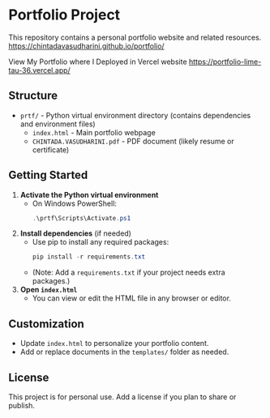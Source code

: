 # Portfolio Project

This repository contains a personal portfolio website and related resources.
https://chintadavasudharini.github.io/portfolio/

View My Portfolio where I Deployed in Vercel website 
https://portfolio-lime-tau-36.vercel.app/ 


## Structure

- `prtf/` - Python virtual environment directory (contains dependencies and environment files)
  - `index.html` - Main portfolio webpage
  - `CHINTADA.VASUDHARINI.pdf` - PDF document (likely resume or certificate)

## Getting Started

1. **Activate the Python virtual environment**
   - On Windows PowerShell:
     ```powershell
     .\prtf\Scripts\Activate.ps1
     ```
2. **Install dependencies** (if needed)
   - Use pip to install any required packages:
     ```powershell
     pip install -r requirements.txt
     ```
   - (Note: Add a `requirements.txt` if your project needs extra packages.)
3. **Open `index.html`**
   - You can view or edit the HTML file in any browser or editor.

## Customization
- Update `index.html` to personalize your portfolio content.
- Add or replace documents in the `templates/` folder as needed.

## License
This project is for personal use. Add a license if you plan to share or publish.
